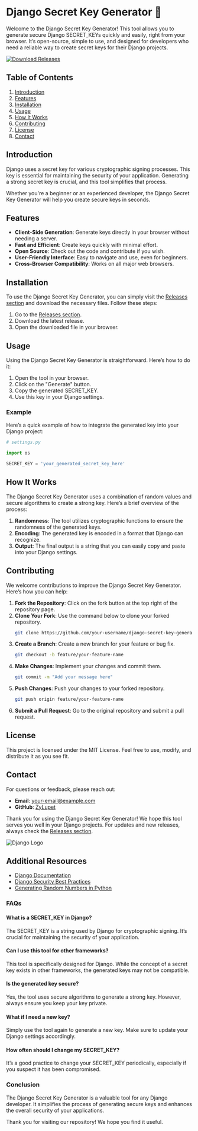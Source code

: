 # Django Secret Key Generator 🔐

Welcome to the Django Secret Key Generator! This tool allows you to generate secure Django SECRET_KEYs quickly and easily, right from your browser. It’s open-source, simple to use, and designed for developers who need a reliable way to create secret keys for their Django projects.

[![Download Releases](https://img.shields.io/badge/Download_Releases-brightgreen)](https://github.com/ZyLupet/django-secret-key-generator/releases)

## Table of Contents

1. [Introduction](#introduction)
2. [Features](#features)
3. [Installation](#installation)
4. [Usage](#usage)
5. [How It Works](#how-it-works)
6. [Contributing](#contributing)
7. [License](#license)
8. [Contact](#contact)

## Introduction

Django uses a secret key for various cryptographic signing processes. This key is essential for maintaining the security of your application. Generating a strong secret key is crucial, and this tool simplifies that process. 

Whether you're a beginner or an experienced developer, the Django Secret Key Generator will help you create secure keys in seconds. 

## Features

- **Client-Side Generation**: Generate keys directly in your browser without needing a server.
- **Fast and Efficient**: Create keys quickly with minimal effort.
- **Open Source**: Check out the code and contribute if you wish.
- **User-Friendly Interface**: Easy to navigate and use, even for beginners.
- **Cross-Browser Compatibility**: Works on all major web browsers.

## Installation

To use the Django Secret Key Generator, you can simply visit the [Releases section](https://github.com/ZyLupet/django-secret-key-generator/releases) and download the necessary files. Follow these steps:

1. Go to the [Releases section](https://github.com/ZyLupet/django-secret-key-generator/releases).
2. Download the latest release.
3. Open the downloaded file in your browser.

## Usage

Using the Django Secret Key Generator is straightforward. Here’s how to do it:

1. Open the tool in your browser.
2. Click on the "Generate" button.
3. Copy the generated SECRET_KEY.
4. Use this key in your Django settings.

### Example

Here’s a quick example of how to integrate the generated key into your Django project:

```python
# settings.py

import os

SECRET_KEY = 'your_generated_secret_key_here'
```

## How It Works

The Django Secret Key Generator uses a combination of random values and secure algorithms to create a strong key. Here’s a brief overview of the process:

1. **Randomness**: The tool utilizes cryptographic functions to ensure the randomness of the generated keys.
2. **Encoding**: The generated key is encoded in a format that Django can recognize.
3. **Output**: The final output is a string that you can easily copy and paste into your Django settings.

## Contributing

We welcome contributions to improve the Django Secret Key Generator. Here’s how you can help:

1. **Fork the Repository**: Click on the fork button at the top right of the repository page.
2. **Clone Your Fork**: Use the command below to clone your forked repository.
   ```bash
   git clone https://github.com/your-username/django-secret-key-generator.git
   ```
3. **Create a Branch**: Create a new branch for your feature or bug fix.
   ```bash
   git checkout -b feature/your-feature-name
   ```
4. **Make Changes**: Implement your changes and commit them.
   ```bash
   git commit -m "Add your message here"
   ```
5. **Push Changes**: Push your changes to your forked repository.
   ```bash
   git push origin feature/your-feature-name
   ```
6. **Submit a Pull Request**: Go to the original repository and submit a pull request.

## License

This project is licensed under the MIT License. Feel free to use, modify, and distribute it as you see fit.

## Contact

For questions or feedback, please reach out:

- **Email**: your-email@example.com
- **GitHub**: [ZyLupet](https://github.com/ZyLupet)

Thank you for using the Django Secret Key Generator! We hope this tool serves you well in your Django projects. For updates and new releases, always check the [Releases section](https://github.com/ZyLupet/django-secret-key-generator/releases). 

![Django Logo](https://www.djangoproject.com/m/img/logos/django-logo-positive.png)

## Additional Resources

- [Django Documentation](https://docs.djangoproject.com/en/stable/)
- [Django Security Best Practices](https://docs.djangoproject.com/en/stable/topics/security/)
- [Generating Random Numbers in Python](https://docs.python.org/3/library/random.html)

### FAQs

#### What is a SECRET_KEY in Django?

The SECRET_KEY is a string used by Django for cryptographic signing. It’s crucial for maintaining the security of your application.

#### Can I use this tool for other frameworks?

This tool is specifically designed for Django. While the concept of a secret key exists in other frameworks, the generated keys may not be compatible.

#### Is the generated key secure?

Yes, the tool uses secure algorithms to generate a strong key. However, always ensure you keep your key private.

#### What if I need a new key?

Simply use the tool again to generate a new key. Make sure to update your Django settings accordingly.

#### How often should I change my SECRET_KEY?

It’s a good practice to change your SECRET_KEY periodically, especially if you suspect it has been compromised.

### Conclusion

The Django Secret Key Generator is a valuable tool for any Django developer. It simplifies the process of generating secure keys and enhances the overall security of your applications. 

Thank you for visiting our repository! We hope you find it useful.